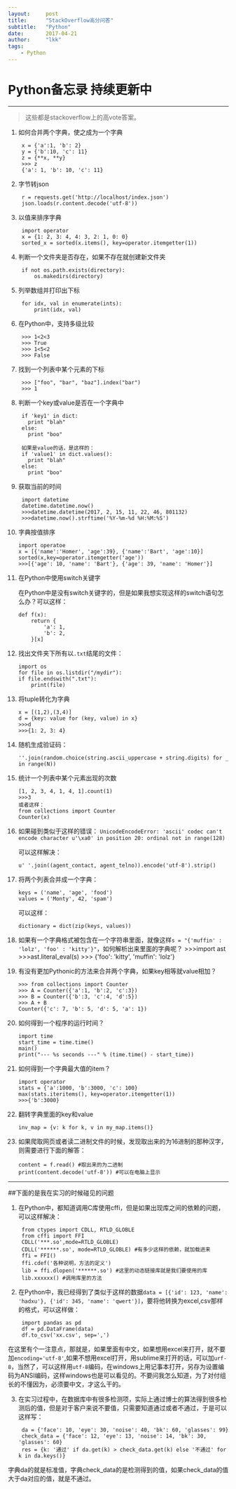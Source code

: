 ```yaml
---
layout:     post
title:      "StackOverflow高分问答"
subtitle:   "Python"
date:       2017-04-21
author:     "lkk"
tags:
    - Python
---
```


# Python备忘录 持续更新中

----------
> 这些都是stackoverflow上的高vote答案。

1. 如何合并两个字典，使之成为一个字典

    	x = {'a':1, 'b': 2}
    	y = {'b':10, 'c': 11}
		z = {**x, **y}
		>>> z
		{'a': 1, 'b': 10, 'c': 11}

2. 字节转json

		r = requests.get('http://localhost/index.json')
		json.loads(r.content.decode('utf-8'))

3. 以值来排序字典

		import operator
		x = {1: 2, 3: 4, 4: 3, 2: 1, 0: 0}
		sorted_x = sorted(x.items(), key=operator.itemgetter(1))

4. 判断一个文件夹是否存在，如果不存在就创建新文件夹

		if not os.path.exists(directory):
    		os.makedirs(directory)

5. 列举数组并打印出下标

		for idx, val in enumerate(ints):
    		print(idx, val)

6. 在Python中，支持多级比较

		>>> 1<2<3
		>>> True
		>>> 1<5<2
		>>> False

7. 找到一个列表中某个元素的下标

		>>> ["foo", "bar", "baz"].index("bar")
		>>> 1

8. 判断一个key或value是否在一个字典中

		if 'key1' in dict:
		  print "blah"
		else:
		  print "boo"
		
		如果是value的话，是这样的：
		if 'value1' in dict.values():
		  print "blah"
		else:
		  print "boo"

9. 获取当前的时间

		import datetime
		datetime.datetime.now()
		>>>datetime.datetime(2017, 2, 15, 11, 22, 46, 801132)
		>>>datetime.now().strftime('%Y-%m-%d %H:%M:%S')
10. 字典按值排序

		import operatoe		
		x = [{'name':'Homer', 'age':39}, {'name':'Bart', 'age':10}] 
		sorted(x,key=operator.itemgetter('age'))
		>>>[{'age': 10, 'name': 'Bart'}, {'age': 39, 'name': 'Homer'}]
		
11. 在Python中使用switch关键字

	在Python中是没有switch关键字的，但是如果我想实现这样的switch语句怎么办？可以这样：

		def f(x):
    		return {
		        'a': 1,
		        'b': 2,
		    }[x]		
12. 找出文件夹下所有以`.txt`结尾的文件：

		import os
		for file in os.listdir("/mydir"):
	    if file.endswith(".txt"):
	        print(file)
13. 将tuple转化为字典

		x = [(1,2),(3,4)]
		d = {key: value for (key, value) in x}
		>>>d
		>>>{1: 2, 3: 4}
14. 随机生成验证码：

		''.join(random.choice(string.ascii_uppercase + string.digits) for _ in range(N))
15. 统计一个列表中某个元素出现的次数

		[1, 2, 3, 4, 1, 4, 1].count(1)
		>>>3
		或者这样：
		from collections import Counter
		Counter(x)
16. 如果碰到类似于这样的错误：
		`UnicodeEncodeError: 'ascii' codec can't encode character u'\xa0' in position 20: ordinal not in range(128)`
		
	可以这样解决：

		u' '.join((agent_contact, agent_telno)).encode('utf-8').strip()

17. 将两个列表合并成一个字典：

		keys = ('name', 'age', 'food')
		values = ('Monty', 42, 'spam')

	可以这样：
		
		dictionary = dict(zip(keys, values))

18. 如果有一个字典格式被包含在一个字符串里面，就像这样`s = "{'muffin' : 'lolz', 'foo' : 'kitty'}"`，如何解析出来里面的字典呢？
		>>>import ast
		>>>ast.literal_eval(s)
		>>> {'foo': 'kitty', 'muffin': 'lolz'}
19. 有没有更加Pythonic的方法来合并两个字典，如果key相等就value相加？

		>>> from collections import Counter
		>>> A = Counter({'a':1, 'b':2, 'c':3})
		>>> B = Counter({'b':3, 'c':4, 'd':5})
		>>> A + B
		Counter({'c': 7, 'b': 5, 'd': 5, 'a': 1})
20. 如何得到一个程序的运行时间？

		import time
		start_time = time.time()
		main()
		print("--- %s seconds ---" % (time.time() - start_time))
21. 如何得到一个字典最大值的item？

		import operator
		stats = {'a':1000, 'b':3000, 'c': 100}
		max(stats.iteritems(), key=operator.itemgetter(1))
		>>>{'b':3000}
22. 翻转字典里面的key和value

		inv_map = {v: k for k, v in my_map.items()}


23. 如果爬取网页或者读二进制文件的时候，发现取出来的为16进制的那种汉字，则需要进行下面的解答：

		content = f.read() #取出来的为二进制
	    print(content.decode('utf-8')) #可以在电脑上显示


----------
##下面的是我在实习的时候碰见的问题
1. 在Python中，都知道调用C库使用cffi，但是如果出现库之间的依赖的问题，可以这样解决：
		
		from ctypes import CDLL, RTLD_GLOBLE
		from cffi import FFI
		CDLL('***.so',mode=RTLD_GLOBLE)
		CDLL('******.so', mode=RTLD_GLOBLE) #有多少这样的依赖，就加载进来
		ffi = FFI()
		ffi.cdef('各种说明，方法的定义')
		lib = ffi.dlopen('******.so') #这里的动态链接库就是我们要使用的库
		lib.xxxxxx() #调用库里的方法

2. 在Python中，我已经得到了类似于这样的数据`data = [{'id': 123, 'name': 'hadxu'}, {'id': 345, 'name': 'qwert'}]`，要将他转换为excel,csv那样的格式，可以这样做：

		import pandas as pd
		df = pd.DataFrame(data)
		df.to_csv('xx.csv', sep=',')
在这里有个一注意点，那就是，如果里面有中文，如果想用excel来打开，就不要加`encoding='utf-8'`,如果不想用excel打开，用sublime来打开的话，可以加`urf-8`，当然了，可以这样用`utf-8`编码，在windows上用记事本打开，另存为设置编码为ANSI编码，这样windows也是可以看见的。不要问我怎么知道，为了对付组长的不懂因为，必须要中文，才这么干的。

3. 在实习过程中，在数据库中有很多检测项，实际上通过博士的算法得到很多检测后的值，但是对于客户来说不要值，只需要知道通过或者不通过，于是可以这样写：

		da = {'face': 10, 'eye': 30, 'noise': 40, 'bk': 60, 'glasses': 99}
    	check_data = {'face': 12, 'eye': 13, 'noise': 14, 'bk': 30, 'glasses': 60}
    	res = {k: '通过' if da.get(k) > check_data.get(k) else '不通过' for k in da.keys()}
字典da的就是标准值，字典check_data的是检测得到的值，如果check_data的值大于da对应的值，就是不通过。

